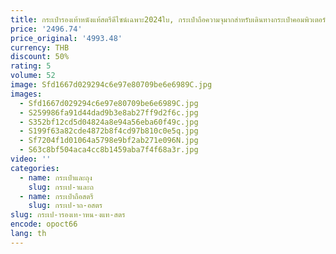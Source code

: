 ```yaml
---
title: กระเป๋ารองเท้าหนังแท้สตรีดีไซน์เฉพาะ2024ใบ, กระเป๋าถือความจุมากสำหรับเดินทางกระเป๋าคอมพิวเตอร์ลายเพชร
price: '2496.74'
price_original: '4993.48'
currency: THB
discount: 50%
rating: 5
volume: 52
image: Sfd1667d029294c6e97e80709be6e6989C.jpg
images:
  - Sfd1667d029294c6e97e80709be6e6989C.jpg
  - S259986fa91d44dad9b3e8ab27ff9d2f6c.jpg
  - S352bf12cd5d04824a8e94a56eba60f49c.jpg
  - S199f63a82cde4872b8f4cd97b810c0e5q.jpg
  - Sf7204f1d01064a5798e9bf2ab271e096N.jpg
  - S63c8bf504aca4cc8b1459aba7f4f68a3r.jpg
video: ''
categories:
  - name: กระเป๋าและถุง
    slug: กระเป-าและถ
  - name: กระเป๋าถือสตรี
    slug: กระเป-าถ-อสตร
slug: กระเป-ารองเท-าหน-งแท-สตร
encode: opoct66
lang: th
---
```

  